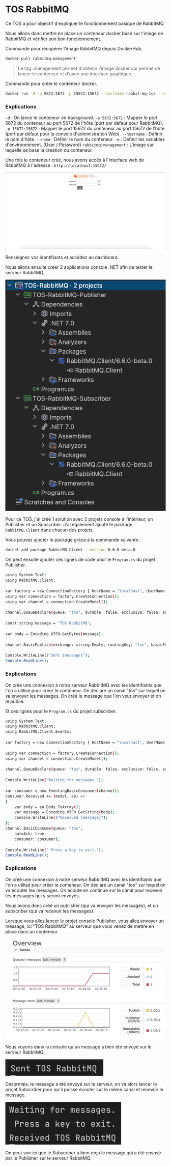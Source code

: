 # TOS RabbitMQ

Ce TOS a pour objectif d'expliquer le fonctionnement basique de RabbitMQ.

Nous allons donc mettre en place un conteneur docker basé sur l'image de RabbitMQ et vérifier son bon fonctionnement.

Commande pour récupérer l'image RabbitMQ depuis DockerHub.

```bash
docker pull rabbitmq:management
```

> Le tag :management permet d'obtenir l'image docker qui permet de lancer le conteneur et d'avoir une interface graphique.

Commande pour créer le conteneur docker.

```bash
docker run -d -p 5672:5672 -p 15672:15672 --hostname rabbit-mq-tos --name rabbit-mq-container -e RABBITMQ_DEFAULT_USER=user -e RABBITMQ_DEFAULT_PASS=password rabbitmq:management
```

### Explications

`-d` : On lance le conteneur en background.
`-p 5672:5672` : Mapper le port 5672 du conteneur au port 5672 de l'hôte (port par défaut pour RabbitMQ).
`-p 15672:15672` : Mapper le port 15672 du conteneur au port 15672 de l'hôte (port par défaut pour la console d'administration Web).
`--hostname` : Définir le nom d'hôte.
`--name` : Définir le nom du conteneur.
`-e` : Définir les variables d'environnement. (User / Password)
`rabbitmq:management` : L'image sur laquelle se base la création du conteneur.

Une fois le conteneur créé, nous avons accès à l'interface web de RabbitMQ à l'adresse : `http://localhost:15672/`

![Alt text](./screenshots/rabbitmq.png)

Renseignez vos identifiants et accédez au dashboard.

Nous allons ensuite créer 2 applications console .NET afin de tester le serveur RabbitMQ.

![Alt text](./screenshots/dependencies.png)

Pour ce TOS, j'ai créé 1 solution avec 2 projets console à l'intérieur, un Publisher et un Subscriber. J'ai également ajouté le package `RabbitMQ.Client` dans chacun des projets.

Vous pouvez ajouter le package grâce à la commande suivante : 
```bash
dotnet add package RabbitMQ.Client --version 6.6.0-beta.0
```

On peut ensuite ajouter ces lignes de code pour le `Program.cs` du projet Publisher.

```bash
using System.Text;
using RabbitMQ.Client;

var factory = new ConnectionFactory { HostName = "localhost", UserName = "user", Password = "password"};
using var connection = factory.CreateConnection();
using var channel = connection.CreateModel();

channel.QueueDeclare(queue: "tos", durable: false, exclusive: false, autoDelete: false, arguments: null);

const string message = "TOS RabbitMQ";

var body = Encoding.UTF8.GetBytes(message);

channel.BasicPublish(exchange: string.Empty, routingKey: "tos", basicProperties: null, body: body);

Console.WriteLine($"Sent {message}");
Console.ReadLine();
```

### Explications

On créé une connexion à notre serveur RabbitMQ avec les identifiants que l'on a utilisé pour créer le conteneur.
On déclare un canal "tos" sur lequel on va envoyer les messages.
On créé le message que l'on veut envoyer et on le publie.

Et ces lignes pour le `Program.cs` du projet subscriber.

```bash
using System.Text;
using RabbitMQ.Client;
using RabbitMQ.Client.Events;

var factory = new ConnectionFactory { HostName = "localhost", UserName = "user", Password = "password"};

using var connection = factory.CreateConnection();
using var channel = connection.CreateModel();

channel.QueueDeclare(queue: "tos", durable: false, exclusive: false, autoDelete: false, arguments: null);

Console.WriteLine("Waiting for messages.");

var consumer = new EventingBasicConsumer(channel);
consumer.Received += (model, ea) =>
{
    var body = ea.Body.ToArray();
    var message = Encoding.UTF8.GetString(body);
    Console.WriteLine($"Received {message}");
};
channel.BasicConsume(queue: "tos",
    autoAck: true,
    consumer: consumer);

Console.WriteLine(" Press a key to exit.");
Console.ReadLine();
```

### Explications

On créé une connexion à notre serveur RabbitMQ avec les identifiants que l'on a utilisé pour créer le conteneur.
On déclare un canal "tos" sur lequel on va écouter les messages.
On écoute en continue sur le canal pour recevoir les messages qui y seront envoyés.

Nous avons donc créé un publisher (qui va envoyer les messages), et un subscriber (qui va recevoir les messages).

Lorsque vous allez lancer le projet console Publisher, vous allez envoyer un message, ici "TOS RabbitMQ" au serveur que vous venez de mettre en place dans un conteneur.

![Alt text](./screenshots/overview.png)

Nous voyons dans la console qu'un message a bien été envoyé sur le serveur RabbitMQ.

![Alt text](./screenshots/sent.png)

Désormais, le message a été envoyé sur le serveur, on va alors lancer le projet Subscriber pour qu'il puisse écouter sur le même canal et recevoir le message.

![Alt text](./screenshots/received.png)

On peut voir ici que le Subscriber a bien reçu le message qui a été envoyé par le Publisher sur le serveur RabbitMQ.
